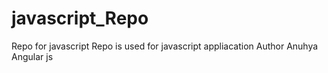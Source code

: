 # javascript_Repo
Repo for javascript 
Repo is used for javascript appliacation
Author Anuhya
Angular js

